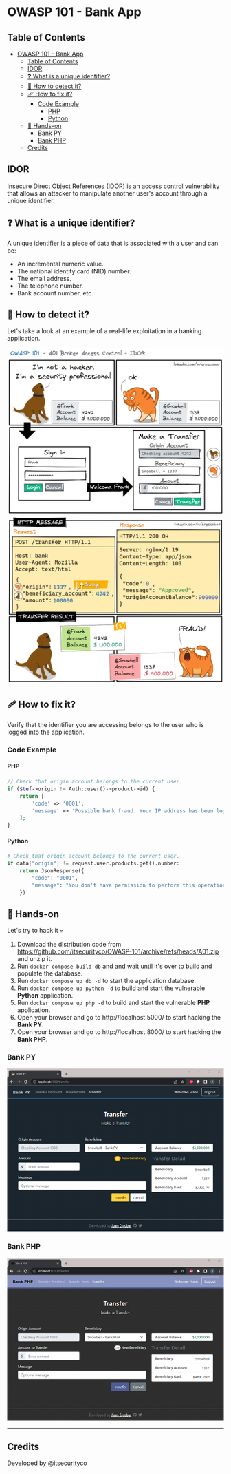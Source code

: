 # OWASP 101 - Bank App

## Table of Contents
- [OWASP 101 - Bank App](#owasp-101---bank-app)
  - [Table of Contents](#table-of-contents)
  - [IDOR](#idor)
  - [❓ What is a unique identifier?](#-what-is-a-unique-identifier)
  - [🔎 How to detect it?](#-how-to-detect-it)
  - [🩹 How to fix it?](#-how-to-fix-it)
    - [Code Example](#code-example)
      - [PHP](#php)
      - [Python](#python)
  - [🚀 Hands-on](#-hands-on)
    - [Bank PY](#bank-py)
    - [Bank PHP](#bank-php)
  - [Credits](#credits)

## IDOR
Insecure Direct Object References (IDOR) is an access control vulnerability that allows an attacker to manipulate another user's account through a unique identifier.

## ❓ What is a unique identifier?
A unique identifier is a piece of data that is associated with a user and can be:

* An incremental numeric value.
* The national identity card (NID) number.
* The email address.
* The telephone number.
* Bank account number, etc.

## 🔎 How to detect it?
Let's take a look at an example of a real-life exploitation in a banking application.

!["IDOR Comic S1"](images/A01BACS1.png "IDOR Comic S1")
!["IDOR Comic S2"](images/A01BACS2.png "IDOR Comic S2")

## 🩹 How to fix it?
Verify that the identifier you are accessing belongs to the user who is logged into the application.

### Code Example
#### PHP
``` php
// Check that origin account belongs to the current user.
if ($tef->origin != Auth::user()->product->id) {
    return [
        'code' => '0001',
        'message' => 'Possible bank fraud. Your IP address has been logged.',
    ];
}
```

#### Python
``` python
# Check that origin account belongs to the current user.
if data["origin"] != request.user.products.get().number:
    return JsonResponse({
        "code": "0001",
        "message": "You don't have permission to perform this operation.",
    })
``` 

## 🚀 Hands-on
Let's try to hack it 💀
1. Download the distribution code from https://github.com/itsecurityco/OWASP-101/archive/refs/heads/A01.zip and unzip it.
2. Run `docker compose build db` and and wait until it's over to build and populate the database.
3. Run `docker compose up db -d` to start the application database.
4. Run `docker compose up python -d` to build and start the vulnerable **Python** application.
5. Run `docker compose up php -d` to build and start the vulnerable **PHP** application.
6. Open your browser and go to http://localhost:5000/ to start hacking the **Bank PY**.
7. Open your browser and go to http://localhost:8000/ to start hacking the **Bank PHP**.

### Bank PY
!["Bank PY"](images/BankPY.png "Bank PY")

### Bank PHP
!["Bank PHP"](images/BankPHP.png "Bank PHP")

---

## Credits
Developed by [@itsecurityco](https://github.com/itsecurityco)
